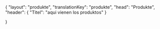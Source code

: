 {
    "layout": "produkte",
	"translationKey": "produkte",
    "head": "Produkte",
    "header": {
        "Titel": "aqui vienen los produktos"
    }

}